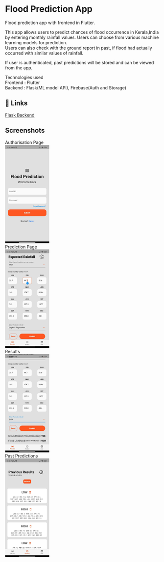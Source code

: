 # Flood Prediction App

Flood prediction app with frontend in Flutter.

This app allows users to predict chances of flood occurrence in Kerala,India by entering monthly rainfall values.
Users can choose from various machine learning models for prediction.  
Users can also check with the ground report in past, if flood had actually occurred with similar values of rainfall.

If user is authenticated, past predictions will be stored and can be viewed from the app.

Technologies used  
Frontend : Flutter  
Backend : Flask(ML model API), Firebase(Auth and Storage)

## 🔗 Links
[Flask Backend](https://github.com/rishabh-gurbani/Flood-Prediction-Backend)

## Screenshots
Authorisation Page  
<img src="/screenshots/auth.jpg" width="144">  
Prediction Page  
<img src="/screenshots/previous_year_prediction.jpg" width="144">  
Results  
<img src="/screenshots/results.jpg" width="144">  
Past Predictions  
<img src="/screenshots/past_predictions.jpg" width="144">  

